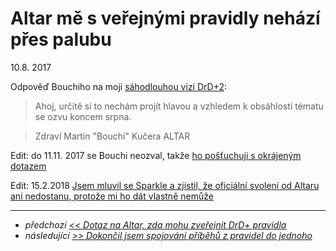 # Altar mě s veřejnými pravidly nehází přes palubu

10.8. 2017

Odpověď Bouchiho na moji [sáhodlouhou vizi DrD+2](2017-08-02-ptam_se_bouchiho_z_altaru_zda_mohu_zverejnit_drd_pravidla.md): 

> Ahoj,
určitě si to nechám projít hlavou a vzhledem k obsáhlosti tématu se ozvu koncem srpna.

> Zdraví Martin "Bouchi" Kučera
ALTAR 

Edit: do 11.11. 2017 se Bouchi neozval, takže [ho pošťuchuji s okrájeným dotazem](2017-11-11-bouchi_zatim_na_verejna_pravidla_neodpovida_zkousim_prostsi_dotaz.md)

Edit: 15.2.2018 [Jsem mluvil se Sparkle a zjistil, že oficiální svolení od Altaru ani nedostanu, protože mi ho dát vlastně nemůže](2018-02-15-jak_jsme_se_dusevne_minuli_se_sparkle_od_neviditelne_knihy.md)

---

- *předchozí [<< Dotaz na Altar, zda mohu zveřejnit DrD+ pravidla](2017-08-02-ptam_se_bouchiho_z_altaru_zda_mohu_zverejnit_drd_pravidla.md)*
- *následující [>> Dokončil jsem spojování příběhů z pravidel do jednoho](2017-08-11-dokoncil_jsem_spojovani_pribehu_z_pravidel_do_jednoho.md)*